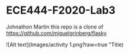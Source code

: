 # ECE444-F2020-Lab3
Johnathon Martin
 this repo is a clone of
https://github.com/miguelgrinberg/flasky

![Alt text](Images/activity 1.png?raw=true "Title)


